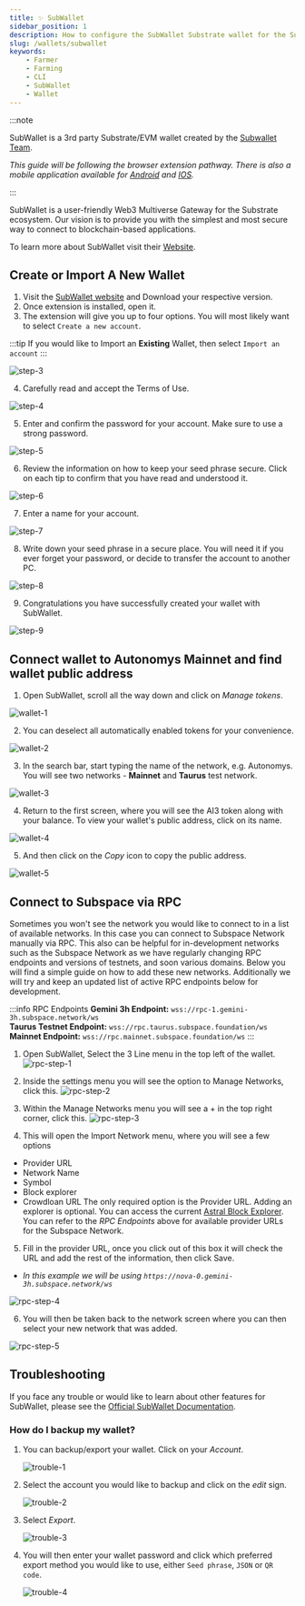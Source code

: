 ```yaml
---
title: ✨ SubWallet
sidebar_position: 1
description: How to configure the SubWallet Substrate wallet for the Subspace Network
slug: /wallets/subwallet
keywords:
    - Farmer
    - Farming
    - CLI
    - SubWallet
    - Wallet
---
```


:::note

SubWallet is a 3rd party Substrate/EVM wallet created by the [Subwallet Team](https://subwallet.app).

*This guide will be following the browser extension pathway. There is also a mobile application available for [Android](https://play.google.com/store/apps/details?id=app.subwallet.mobile) and [IOS](https://testflight.apple.com/join/ZW3pUbWj).*

:::

SubWallet is a user-friendly Web3 Multiverse Gateway for the Substrate ecosystem. Our vision is to provide you with the simplest and most secure way to connect to blockchain-based applications. 

To learn more about SubWallet visit their [Website](https://subwallet.app).

## Create or Import A New Wallet

1. Visit the [SubWallet website](https://subwallet.app/download.html) and Download your respective version. 
2. Once extension is installed, open it.
3. The extension will give you up to four options. You will most likely want to select `Create a new account`.

:::tip
If you would like to Import an **Existing** Wallet, then select `Import an account`
:::

![step-3](/img/doc-imgs/subwallet/Subwallet-1.png)

4. Carefully read and accept the Terms of Use.

![step-4](/img/doc-imgs/subwallet/Subwallet-2.png)

5. Enter and confirm the password for your account. Make sure to use a strong password. 

![step-5](/img/doc-imgs/subwallet/Subwallet-3.png)

6. Review the information on how to keep your seed phrase secure. Click on each tip to confirm that you have read and understood it. 

![step-6](/img/doc-imgs/subwallet/Subwallet-4.png)

7. Enter a name for your account.

![step-7](/img/doc-imgs/subwallet/Subwallet-5.png)

8. Write down your seed phrase in a secure place. You will need it if you ever forget your password, or decide to transfer the account to another PC. 

![step-8](/img/doc-imgs/subwallet/Subwallet-6.png)

9. Congratulations you have successfully created your wallet with SubWallet.

![step-9](/img/doc-imgs/subwallet/Subwallet-7.png)

## Connect wallet to Autonomys Mainnet and find wallet public address

1. Open SubWallet, scroll all the way down and click on *Manage tokens*.

![wallet-1](/img/doc-imgs/subwallet/Subwallet-8.png)

2. You can deselect all automatically enabled tokens for your convenience.

![wallet-2](/img/doc-imgs/subwallet/Subwallet-9.png)

3. In the search bar, start typing the name of the network, e.g. Autonomys.
You will see two networks - **Mainnet** and **Taurus** test network.

![wallet-3](/img/doc-imgs/subwallet/Subwallet-10.png)

4. Return to the first screen, where you will see the AI3 token along with your balance. To view your wallet's public address, click on its name.

![wallet-4](/img/doc-imgs/subwallet/Subwallet-11.png)

5. And then click on the *Copy* icon to copy the public address. 

![wallet-5](/img/doc-imgs/subwallet/Subwallet-12.png)


## Connect to Subspace via RPC

Sometimes you won't see the network you would like to connect to in a list of available networks. In this case you can connect to Subspace Network manually via RPC.
This also can be helpful for in-development networks such as the Subspace Network as we have regularly changing RPC endpoints and versions of testnets, and soon various domains. Below you will find a simple guide on how to add these new networks. Additionally we will try and keep an updated list of active RPC endpoints below for development.

:::info RPC Endpoints
**Gemini 3h Endpoint:** `wss://rpc-1.gemini-3h.subspace.network/ws`<br />
**Taurus Testnet Endpoint:** `wss://rpc.taurus.subspace.foundation/ws`<br />
**Mainnet Endpoint:** `wss://rpc.mainnet.subspace.foundation/ws`
:::

1. Open SubWallet, Select the 3 Line menu in the top left of the wallet.
    ![rpc-step-1](/img/doc-imgs/subwallet/rpc-1.png)

2. Inside the settings menu you will see the option to Manage Networks, click this.
    ![rpc-step-2](/img/doc-imgs/subwallet/rpc-2.png)
    
3. Within the Manage Networks menu you will see a + in the top right corner, click this.
    ![rpc-step-3](/img/doc-imgs/subwallet/rpc-3.png)

4. This will open the Import Network menu, where you will see a few options
- Provider URL
- Network Name
- Symbol
- Block explorer
- Crowdloan URL
The only required option is the Provider URL. Adding an explorer is optional. You can access the current [Astral Block Explorer](https://astral.autonomys.xyz).
You can refer to the *RPC Endpoints* above for available provider URLs for the Subspace Network.
    
5. Fill in the provider URL, once you click out of this box it will check the URL and add the rest of the information, then click Save. 
- *In this example we will be using `https://nova-0.gemini-3h.subspace.network/ws`*

![rpc-step-4](/img/doc-imgs/subwallet/rpc-4.png)

6. You will then be taken back to the network screen where you can then select your new network that was added.

![rpc-step-5](/img/doc-imgs/subwallet/rpc-5.png)

## Troubleshooting

If you face any trouble or would like to learn about other features for SubWallet, please see the [Official SubWallet Documentation](https://docs.subwallet.app/).


### How do I backup my wallet?

1. You can backup/export your wallet. Click on your *Account*.

    ![trouble-1](/img/doc-imgs/subwallet/Trouble-1.png)


2. Select the account you would like to backup and click on the *edit* sign.

    ![trouble-2](/img/doc-imgs/subwallet/Trouble-2.png)

3. Select *Export*.

    ![trouble-3](/img/doc-imgs/subwallet/Trouble-3.png)

4. You will then enter your wallet password and click which preferred export method you would like to use, either `Seed phrase`, `JSON` or `QR code`.

    ![trouble-4](/img/doc-imgs/subwallet/Trouble-4.png)
